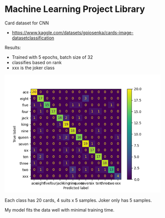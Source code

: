 # Machine Learning Project Library


Card dataset for CNN
- https://www.kaggle.com/datasets/gpiosenka/cards-image-datasetclassification

Results:
- Trained with 5 epochs, batch size of 32
- classifies based on rank
- xxx is the joker class

![Confusion Matrix](images/Cards_cm.png)

Each class has 20 cards, 4 suits x 5 samples. Joker only has 5 samples.

My model fits the data well with minimal training time.
